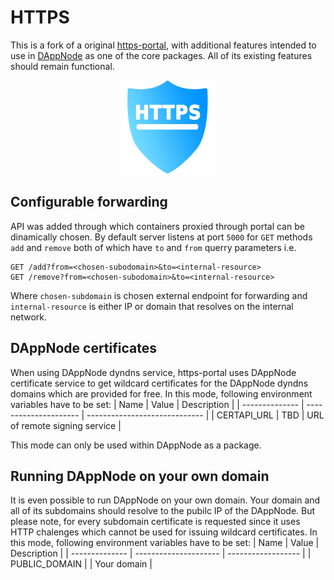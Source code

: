 # HTTPS

This is a fork of a original [https-portal](https://github.com/SteveLTN/https-portal), with additional features intended to use in [DAppNode](https://github.com/dappnode/DAppNode) as one of the core packages. All of its existing features should remain functional.

<p align="center"><a href="#"><img width="150" title="DAPPMANAGER" src='https-portal-avatar.png' /></a></p>

## Configurable forwarding

API was added through which containers proxied through portal can be dinamically chosen. By default server listens at port `5000` for `GET` methods `add` and `remove` both of which have `to` and `from` querry parameters i.e.

```
GET /add?from=<chosen-subodomain>&to=<internal-resource>
GET /remove?from=<chosen-subodomain>&to=<internal-resource>
```

Where `chosen-subdomain` is chosen external endpoint for forwarding and `internal-resource` is either IP or domain that resolves on the internal network.

## DAppNode certificates

When using DAppNode dyndns service, https-portal uses DAppNode certificate service to get wildcard certificates for the DAppNode dyndns domains which are provided for free. In this mode, following environment variables have to be set:
| Name | Value | Description |
| -------------- | --------------------- | ----------------------------- |
| CERTAPI_URL | TBD | URL of remote signing service |

This mode can only be used within DAppNode as a package.

## Running DAppNode on your own domain

It is even possible to run DAppNode on your own domain. Your domain and all of its subdomains should resolve to the pubilc IP of the DAppNode. But please note, for every subdomain certificate is requested since it uses HTTP chalenges which cannot be used for issuing wildcard certificates.
In this mode, following environment variables have to be set:
| Name | Value | Description |
| -------------- | --------------------- | ------------------ |
| PUBLIC_DOMAIN | | Your domain |

